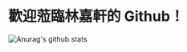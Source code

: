 # 歡迎蒞臨林嘉軒的 <i class="fa fa-weixin"></i>Github！
![Anurag's github stats](https://github-readme-stats.vercel.app/api?username=JiaxuanTW&show_icons=true&theme=dark)


<head> 
    <script defer src="https://use.fontawesome.com/releases/v5.0.13/js/all.js"></script> 
    <script defer src="https://use.fontawesome.com/releases/v5.0.13/js/v4-shims.js"></script> 
</head> 
<link rel="stylesheet" href="https://use.fontawesome.com/releases/v5.0.13/css/all.css">
